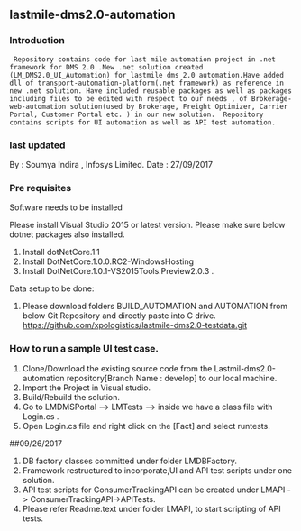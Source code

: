 ## lastmile-dms2.0-automation
### Introduction
     Repository contains code for last mile automation project in .net framework for DMS 2.0 .New .net solution created   (LM_DMS2.0_UI_Automation) for lastmile dms 2.0 automation.Have added dll of transport-automation-platform(.net framework) as reference in new .net solution. Have included reusable packages as well as packages including files to be edited with respect to our needs , of Brokerage-web-automation solution(used by Brokerage, Freight Optimizer, Carrier Portal, Customer Portal etc. ) in our new solution.  Repository contains scripts for UI automation as well as API test automation.
    
### last updated
  By : Soumya Indira , Infosys Limited.
  Date : 27/09/2017
  
### Pre requisites 

Software needs to be installed 
 
 Please install Visual Studio 2015 or latest version. Please make sure below dotnet packages also installed.
1. Install dotNetCore.1.1
2. Install DotNetCore.1.0.0.RC2-WindowsHosting
3. Install DotNetCore.1.0.1-VS2015Tools.Preview2.0.3 . 

Data setup to be done:

1) Please download folders BUILD_AUTOMATION and AUTOMATION from below Git Repository and directly paste into C drive.
https://github.com/xpologistics/lastmile-dms2.0-testdata.git

### How to run a sample UI test case.

1) Clone/Download the existing source code from the Lastmil-dms2.0-automation repository[Branch Name : develop] to our local machine.
2) Import the Project in Visual studio. 
3) Build/Rebuild the solution.
4) Go to LMDMSPortal --> LMTests --> inside we have a class file with Login.cs .
5) Open Login.cs file and right click on the [Fact] and select runtests.


##09/26/2017

1) DB factory classes committed under folder LMDBFactory.
2) Framework restructured to incorporate,UI and API test scripts under one solution.
3) API test scripts for ConsumerTrackingAPI can be created under LMAPI -> ConsumerTrackingAPI->APITests.
4) Please refer Readme.text under folder LMAPI, to start scripting of API tests. 








